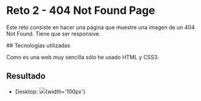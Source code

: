 # Reto 2  - 404 Not Found Page

Este reto consiste en hacer una página que muestre una imagen de un 404 Not Found.
Tiene que ser responsive. 

## Tecnologías utilizadas

Como es una web muy sencilla sólo he usado HTML y CSS3. 

## Resultado
 - Desktop: 
![](./imgs/Captura%20de%20Pantalla%202022-05-23%20a%20las%2019.56.03.png){width='100px'}

